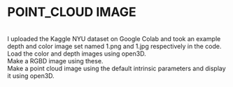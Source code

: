 <h1>POINT_CLOUD IMAGE</h1><br>
I uploaded the Kaggle NYU dataset on Google Colab and took an example depth and color image set named 1.png and 1.jpg respectively in the code.<br>
Load the color and depth images using open3D. <br>
Make a RGBD image using these.<br>
Make a point cloud image using the default intrinsic parameters and display it using open3D.
